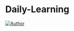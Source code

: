 # Daily-Learning

[![Author](https://img.shields.io/badge/author-chaohu-lightgrey.svg)](https://github.com/chaohu)
